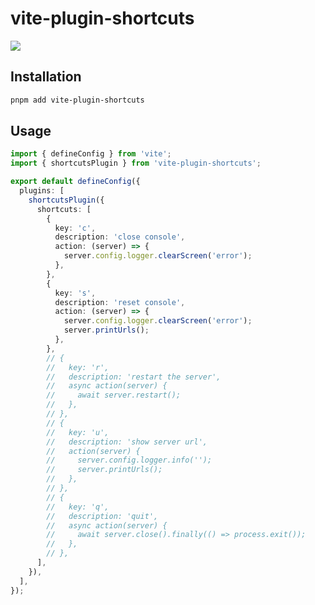 # vite-plugin-shortcuts

<p>
  <a href="https://www.npmjs.org/package/vite-plugin-shortcuts">
  <img src="https://img.shields.io/npm/v/vite-plugin-shortcuts.svg">
  </a>
  <br>
</p>

## Installation

```sh
pnpm add vite-plugin-shortcuts
```

## Usage

```ts
import { defineConfig } from 'vite';
import { shortcutsPlugin } from 'vite-plugin-shortcuts';

export default defineConfig({
  plugins: [
    shortcutsPlugin({
      shortcuts: [
        {
          key: 'c',
          description: 'close console',
          action: (server) => {
            server.config.logger.clearScreen('error');
          },
        },
        {
          key: 's',
          description: 'reset console',
          action: (server) => {
            server.config.logger.clearScreen('error');
            server.printUrls();
          },
        },
        // {
        //   key: 'r',
        //   description: 'restart the server',
        //   async action(server) {
        //     await server.restart();
        //   },
        // },
        // {
        //   key: 'u',
        //   description: 'show server url',
        //   action(server) {
        //     server.config.logger.info('');
        //     server.printUrls();
        //   },
        // },
        // {
        //   key: 'q',
        //   description: 'quit',
        //   async action(server) {
        //     await server.close().finally(() => process.exit());
        //   },
        // },
      ],
    }),
  ],
});
```
